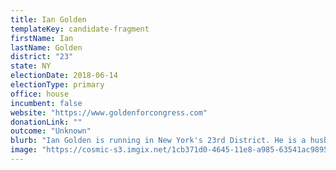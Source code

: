```yaml
---
title: Ian Golden
templateKey: candidate-fragment
firstName: Ian
lastName: Golden
district: "23"
state: NY
electionDate: 2018-06-14
electionType: primary
office: house
incumbent: false
website: "https://www.goldenforcongress.com"
donationLink: ""
outcome: "Unknown"
blurb: "Ian Golden is running in New York's 23rd District. He is a husband, father, and small-business owner, who is committed to getting special interest money and influence out of politics, securing Medicare for All, strengthening workers’ and individuals’ rights, protecting public education, and responsible and sustainable investment in infrastructure and agriculture. Golden believes elected officials should be accountable to their constituents and hopes to bring integrity and public service back to elected office."
image: "https://cosmic-s3.imgix.net/1cb371d0-4645-11e8-a985-63541ac98955-JD_Site_IanGolden_1000x600_041818.jpg"
---
```

